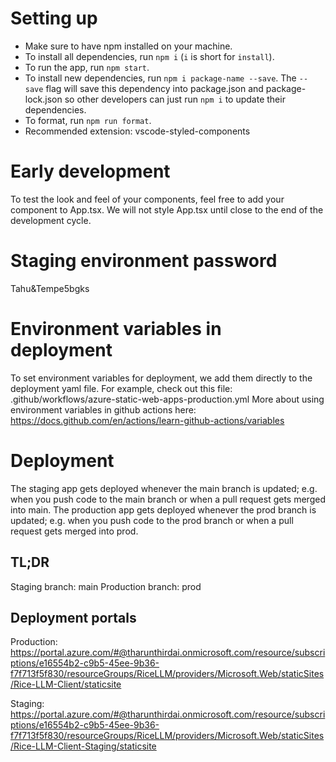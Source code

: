 # Setting up

-   Make sure to have npm installed on your machine.
-   To install all dependencies, run `npm i` (`i` is short for `install`).
-   To run the app, run `npm start`.
-   To install new dependencies, run `npm i package-name --save`. The `--save` flag will save this dependency into package.json and package-lock.json so other developers can just run `npm i` to update their dependencies.
-   To format, run `npm run format`.
-   Recommended extension: vscode-styled-components

# Early development

To test the look and feel of your components, feel free to add your component to App.tsx. We will not style App.tsx until close to the end of the development cycle.

# Staging environment password

Tahu&Tempe5bgks

# Environment variables in deployment

To set environment variables for deployment, we add them directly to the deployment yaml file. For example, check out this file:
.github/workflows/azure-static-web-apps-production.yml
More about using environment variables in github actions here:
https://docs.github.com/en/actions/learn-github-actions/variables

# Deployment

The staging app gets deployed whenever the main branch is updated; e.g. when you push code to the main branch or when a pull request gets merged into main.
The production app gets deployed whenever the prod branch is updated; e.g. when you push code to the prod branch or when a pull request gets merged into prod.

## TL;DR

Staging branch: main
Production branch: prod

## Deployment portals

Production: https://portal.azure.com/#@tharunthirdai.onmicrosoft.com/resource/subscriptions/e16554b2-c9b5-45ee-9b36-f7f713f5f830/resourceGroups/RiceLLM/providers/Microsoft.Web/staticSites/Rice-LLM-Client/staticsite

Staging: https://portal.azure.com/#@tharunthirdai.onmicrosoft.com/resource/subscriptions/e16554b2-c9b5-45ee-9b36-f7f713f5f830/resourceGroups/RiceLLM/providers/Microsoft.Web/staticSites/Rice-LLM-Client-Staging/staticsite
